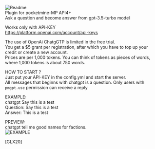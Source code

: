 ![Readme](https://user-images.githubusercontent.com/79281788/230729315-414e95a9-9d1e-4df9-adbc-40a72cf16a20.png)<br>
Plugin for pocketmine-MP API4+<br>
Ask a question and become answer from gpt-3.5-turbo model<br>

Works only with API-KEY<br>
https://platform.openai.com/account/api-keys<br>

The use of OpenAi ChatgGTP is limited in the free trial.<br>
You get a $5 grant per registration, after which you have to top up your credit or create a new account.<br>
Prices are per 1,000 tokens. You can think of tokens as pieces of words, where 1,000 tokens is about 750 words.<br>

HOW TO START ?<br>
Just put your API-KEY in the config.yml and start the server.<br>
All messages that beginns with chatgpt is a question.
Only users with ```pmgpt.use``` permission can receive a reply


EXAMPLE:<br>
chatgpt Say this is a test<br>
Question: Say this is a test<br>
Answer: This is a test<br>


PREVIEW:<br>
chatgpt tell me good names for factions.<br>
![EXAMPLE](https://user-images.githubusercontent.com/79281788/229948384-927f6786-4f90-4869-8e6c-7a7b570a960e.png)<br>


[GLX20]

